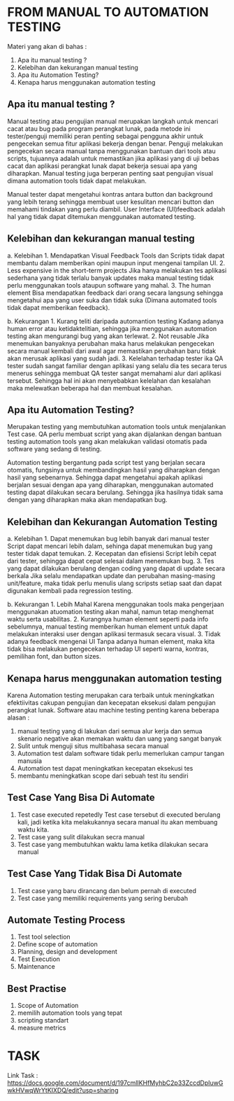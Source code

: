# FROM MANUAL TO AUTOMATION TESTING
  Materi yang akan di bahas :
  1. Apa itu manual testing ?
  2. Kelebihan dan kekurangan manual testing
  3. Apa itu Automation Testing?
  4. Kenapa harus menggunakan automation testing 

## Apa itu manual testing ?
   Manual testing atau pengujian manual merupakan langkah untuk mencari cacat atau bug pada program perangkat lunak, pada metode ini tester/penguji memiliki peran penting sebagai pengguna akhir untuk pengecekan semua fitur aplikasi bekerja dengan benar. Penguji melakukan pengecekan secara manual tanpa menggunakan bantuan dari tools atau scripts, tujuannya adalah untuk memastikan jika aplikasi yang di uji bebas cacat dan aplikasi perangkat lunak dapat bekerja sesuai apa yang diharapkan. Manual testing juga berperan penting saat pengujian visual dimana automation tools tidak dapat melakukan.
   
   Manual tester dapat mengetahui kontras antara button dan background yang lebih terang sehingga membuat user kesulitan mencari button dan memahami tindakan yang perlu diambil. User Interface (UI)feedback adalah hal yang tidak dapat ditemukan menggunakan automated testing.

## Kelebihan dan kekurangan manual testing
   a. Kelebihan
      1. Mendapatkan Visual Feedback 
         Tools dan Scripts tidak dapat membantu dalam memberikan opini maupun input mengenai tampilan UI.
      2. Less expensive in the short-term projects
         Jika hanya melakukan tes aplikasi sederhana yang tidak terlalu banyak updates maka manual testing tidak perlu menggunakan tools ataupun software yang mahal.
      3. The human element
         Bisa mendapatkan feedback dari orang secara langsung sehingga mengetahui apa yang user suka dan tidak suka (Dimana automated tools tidak dapat memberikan feedback).

   b. Kekurangan
      1. Kurang teliti daripada automantion testing
         Kadang adanya human error atau ketidaktelitian, sehingga jika menggunakan automation testing akan mengurangi bug yang akan terlewat.
      2. Not reusable
         Jika menemukan banyaknya perubahan maka harus melakukan pengecekan secara manual kembali dari awal agar memastikan perubahan baru tidak akan merusak aplikasi yang sudah jadi.
      3. Kelelahan terhadap tester
         ika QA tester sudah sangat familiar dengan aplikasi yang selalu dia tes secara terus menerus sehingga membuat QA tester sangat memahami alur dari aplikasi tersebut. Sehingga hal ini akan menyebabkan kelelahan dan kesalahan maka melewatkan beberapa hal dan membuat kesalahan.

## Apa itu Automation Testing?
   Merupakan testing yang membutuhkan automation tools untuk menjalankan Test case. QA perlu membuat script yang akan dijalankan dengan bantuan testing automation tools yang akan melakukan validasi otomatis pada software yang sedang di testing.

   Automation testing bergantung pada script test yang berjalan secara otomatis, fungsinya untuk membandingkan hasil yang diharapkan dengan hasil yang sebenarnya. Sehingga dapat mengetahui apakah aplikasi berjalan sesuai dengan apa yang diharapkan, menggunakan automated testing dapat dilakukan secara berulang. Sehingga jika hasilnya tidak sama dengan yang diharapkan maka akan mendapatkan bug.

## Kelebihan dan Kekurangan Automation Testing
   a. Kelebihan
      1. Dapat menemukan bug lebih banyak dari manual tester 
         Script dapat mencari lebih dalam, sehinga dapat menemukan bug yang tester tidak dapat temukan.
      2. Kecepatan dan efisiensi
         Script lebih cepat dari tester, sehingga dapat cepat selesai dalam menemukan bug.
      3. Tes yang dapat dilakukan berulang dengan coding yang dapat di update secara berkala
         Jika selalu mendapatkan update dan perubahan masing-masing unit/feature, maka tidak perlu menulis ulang scripsts setiap saat dan dapat digunakan kembali pada regression testing.

   b. Kekurangan
      1. Lebih Mahal
         Karena menggunakan tools maka pengerjaan menggunakan atuomation testing akan mahal, namun tetap menghemat waktu serta usabilitas.
      2. Kurangnya human element
         seperti pada info sebelumnya, manual testing memberikan human element untuk dapat melakukan interaksi user dengan aplikasi termasuk secara visual.
      3. Tidak adanya feedback mengenai UI
         Tanpa adanya human element, maka kita tidak bisa melakukan pengecekan terhadap UI seperti warna, kontras, pemilihan font, dan button sizes.

## Kenapa harus menggunakan automation testing 
   Karena Automation testing merupakan cara terbaik untuk meningkatkan efektiivitas cakupan pengujian dan kecepatan eksekusi dalam pengujian perangkat lunak. 
   Software atau machine testing penting karena beberapa alasan :
   1. manual testing yang di lakukan dari semua alur kerja dan semua skenario negative akan memakan waktu dan uang yang sangat banyak
   2. Sulit untuk menguji situs multibahasa secara manual 
   3. Automation test dalam software tidak perlu memerlukan campur tangan manusia
   4. Automation test dapat meningkatkan kecepatan eksekusi tes
   5. membantu meningkatkan scope dari sebuah test itu sendiri

## Test Case Yang Bisa Di Automate
   1. Test case executed repetedly
      Test case tersebut di executed berulang kali, jadi ketika kita melakukannya secara manual itu akan membuang waktu kita.
   2. Test case yang sulit dilakukan secra manual
   3. Test case yang membutuhkan waktu lama ketika dilakukan secara manual

## Test Case Yang Tidak Bisa Di Automate 
   1. Test case yang baru dirancang dan belum pernah di executed
   2. Test case yang memiliki requirements yang sering berubah

## Automate Testing Process
   1. Test tool selection
   2. Define scope of automation
   3. Planning, design and development
   4. Test Execution 
   5. Maintenance

## Best Practise
   1. Scope of Automation 
   2. memilih automation tools yang tepat
   3. scripting standart
   4. measure metrics

# TASK 
  Link Task : https://docs.google.com/document/d/197cmlIKHfMyhbC2p33ZccdDpIuwGwkHVwqWrYtKIXDQ/edit?usp=sharing